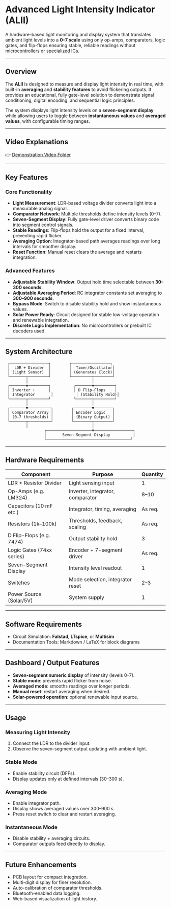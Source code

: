 # Advanced Light Intensity Indicator (ALII)

A hardware-based light monitoring and display system that translates ambient light levels into a **0–7 scale** using only op-amps, comparators, logic gates, and flip-flops  ensuring stable, reliable readings without microcontrollers or specialized ICs.

---

## Overview

The **ALII** is designed to measure and display light intensity in real time, with built-in **averaging** and **stability features** to avoid flickering outputs. It provides an educational, fully gate-level solution to demonstrate signal conditioning, digital encoding, and sequential logic principles.

The system displays light intensity levels on a **seven-segment display** while allowing users to toggle between **instantaneous values** and **averaged values**, with configurable timing ranges.

---

## Video Explanations

👉 [Demonstration Video Folder](https://your-demo-link-here)

---

## Key Features

### Core Functionality

* **Light Measurement**: LDR-based voltage divider converts light into a measurable analog signal.
* **Comparator Network**: Multiple thresholds define intensity levels (0–7).
* **Seven-Segment Display**: Fully gate-level driver converts binary code into segment control signals.
* **Stable Readings**: Flip-flops hold the output for a fixed interval, preventing rapid flicker.
* **Averaging Option**: Integrator-based path averages readings over long intervals for smoother display.
* **Reset Function**: Manual reset clears the average and restarts integration.

### Advanced Features

* **Adjustable Stability Window**: Output hold time selectable between **30–300 seconds**.
* **Adjustable Averaging Period**: RC integrator constants set averaging to **300–900 seconds**.
* **Bypass Mode**: Switch to disable stability hold and show instantaneous values.
* **Solar Power Ready**: Circuit designed for stable low-voltage operation and renewable integration.
* **Discrete Logic Implementation**: No microcontrollers or prebuilt IC decoders used.

---

## System Architecture

```
 ┌─────────────────┐        ┌─────────────────┐
 │  LDR + Divider  │        │  Timer/Oscillator│
 │ (Light Sensor)  │        │ (Generates Clock)│
 └───────┬─────────┘        └─────────┬────────┘
         │                            │
 ┌───────▼─────────┐          ┌───────▼─────────┐
 │ Inverter +      │          │ D Flip-Flops    │
 │ Integrator       │          │ (Stability Hold)│
 └───────┬─────────┘          └───────┬─────────┘
         │                            │
 ┌───────▼──────────┐        ┌────────▼────────┐
 │ Comparator Array │        │ Encoder Logic   │
 │ (0–7 thresholds) │        │ (Binary Output) │
 └───────┬──────────┘        └────────┬────────┘
         │                            │
                 ┌────────────────────▼─────────────────┐
                 │       Seven-Segment Display          │
                 └─────────────────────────────────────┘
```

---

## Hardware Requirements

| Component                 | Purpose                          | Quantity |
| ------------------------- | -------------------------------- | -------- |
| LDR + Resistor Divider    | Light sensing input              | 1        |
| Op-Amps (e.g. LM324)      | Inverter, integrator, comparator | 8–10     |
| Capacitors (10 mF etc.)   | Integrator, timing, averaging    | As req.  |
| Resistors (1k–100k)       | Thresholds, feedback, scaling    | As req.  |
| D Flip-Flops (e.g. 7474)  | Output stability hold            | 3        |
| Logic Gates (74xx series) | Encoder + 7-segment driver       | As req.  |
| Seven-Segment Display     | Intensity level readout          | 1        |
| Switches                  | Mode selection, integrator reset | 2–3      |
| Power Source (Solar/5V)   | System supply                    | 1        |

---

## Software Requirements

* Circuit Simulation: **Falstad**, **LTspice**, or **Multisim**
* Documentation Tools: Markdown / LaTeX for block diagrams

---

## Dashboard / Output Features

* **Seven-segment numeric display** of intensity (levels 0–7).
* **Stable mode**: prevents rapid flicker from noise.
* **Averaged mode**: smooths readings over longer periods.
* **Manual reset**: restart averaging when desired.
* **Solar-powered operation**: optional renewable input source.

---

## Usage

### Measuring Light Intensity

1. Connect the LDR to the divider input.
2. Observe the seven-segment output updating with ambient light.

### Stable Mode

* Enable stability circuit (DFFs).
* Display updates only at defined intervals (30–300 s).

### Averaging Mode

* Enable integrator path.
* Display shows averaged values over 300–900 s.
* Press reset switch to clear and restart averaging.

### Instantaneous Mode

* Disable stability + averaging circuits.
* Comparator outputs feed directly to display.

---

## Future Enhancements

* PCB layout for compact integration.
* Multi-digit display for finer resolution.
* Auto-calibration of comparator thresholds.
* Bluetooth-enabled data logging.
* Web-based visualization of light history.

